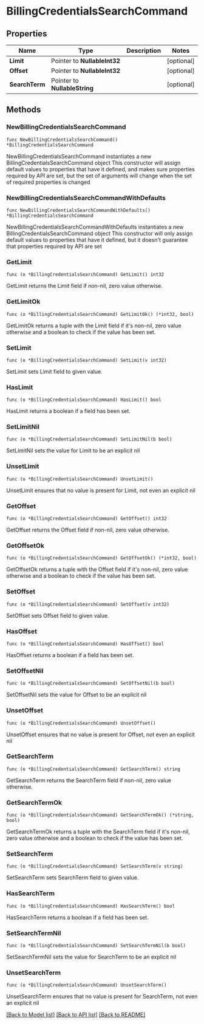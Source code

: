 # BillingCredentialsSearchCommand

## Properties

Name | Type | Description | Notes
------------ | ------------- | ------------- | -------------
**Limit** | Pointer to **NullableInt32** |  | [optional] 
**Offset** | Pointer to **NullableInt32** |  | [optional] 
**SearchTerm** | Pointer to **NullableString** |  | [optional] 

## Methods

### NewBillingCredentialsSearchCommand

`func NewBillingCredentialsSearchCommand() *BillingCredentialsSearchCommand`

NewBillingCredentialsSearchCommand instantiates a new BillingCredentialsSearchCommand object
This constructor will assign default values to properties that have it defined,
and makes sure properties required by API are set, but the set of arguments
will change when the set of required properties is changed

### NewBillingCredentialsSearchCommandWithDefaults

`func NewBillingCredentialsSearchCommandWithDefaults() *BillingCredentialsSearchCommand`

NewBillingCredentialsSearchCommandWithDefaults instantiates a new BillingCredentialsSearchCommand object
This constructor will only assign default values to properties that have it defined,
but it doesn't guarantee that properties required by API are set

### GetLimit

`func (o *BillingCredentialsSearchCommand) GetLimit() int32`

GetLimit returns the Limit field if non-nil, zero value otherwise.

### GetLimitOk

`func (o *BillingCredentialsSearchCommand) GetLimitOk() (*int32, bool)`

GetLimitOk returns a tuple with the Limit field if it's non-nil, zero value otherwise
and a boolean to check if the value has been set.

### SetLimit

`func (o *BillingCredentialsSearchCommand) SetLimit(v int32)`

SetLimit sets Limit field to given value.

### HasLimit

`func (o *BillingCredentialsSearchCommand) HasLimit() bool`

HasLimit returns a boolean if a field has been set.

### SetLimitNil

`func (o *BillingCredentialsSearchCommand) SetLimitNil(b bool)`

 SetLimitNil sets the value for Limit to be an explicit nil

### UnsetLimit
`func (o *BillingCredentialsSearchCommand) UnsetLimit()`

UnsetLimit ensures that no value is present for Limit, not even an explicit nil
### GetOffset

`func (o *BillingCredentialsSearchCommand) GetOffset() int32`

GetOffset returns the Offset field if non-nil, zero value otherwise.

### GetOffsetOk

`func (o *BillingCredentialsSearchCommand) GetOffsetOk() (*int32, bool)`

GetOffsetOk returns a tuple with the Offset field if it's non-nil, zero value otherwise
and a boolean to check if the value has been set.

### SetOffset

`func (o *BillingCredentialsSearchCommand) SetOffset(v int32)`

SetOffset sets Offset field to given value.

### HasOffset

`func (o *BillingCredentialsSearchCommand) HasOffset() bool`

HasOffset returns a boolean if a field has been set.

### SetOffsetNil

`func (o *BillingCredentialsSearchCommand) SetOffsetNil(b bool)`

 SetOffsetNil sets the value for Offset to be an explicit nil

### UnsetOffset
`func (o *BillingCredentialsSearchCommand) UnsetOffset()`

UnsetOffset ensures that no value is present for Offset, not even an explicit nil
### GetSearchTerm

`func (o *BillingCredentialsSearchCommand) GetSearchTerm() string`

GetSearchTerm returns the SearchTerm field if non-nil, zero value otherwise.

### GetSearchTermOk

`func (o *BillingCredentialsSearchCommand) GetSearchTermOk() (*string, bool)`

GetSearchTermOk returns a tuple with the SearchTerm field if it's non-nil, zero value otherwise
and a boolean to check if the value has been set.

### SetSearchTerm

`func (o *BillingCredentialsSearchCommand) SetSearchTerm(v string)`

SetSearchTerm sets SearchTerm field to given value.

### HasSearchTerm

`func (o *BillingCredentialsSearchCommand) HasSearchTerm() bool`

HasSearchTerm returns a boolean if a field has been set.

### SetSearchTermNil

`func (o *BillingCredentialsSearchCommand) SetSearchTermNil(b bool)`

 SetSearchTermNil sets the value for SearchTerm to be an explicit nil

### UnsetSearchTerm
`func (o *BillingCredentialsSearchCommand) UnsetSearchTerm()`

UnsetSearchTerm ensures that no value is present for SearchTerm, not even an explicit nil

[[Back to Model list]](../README.md#documentation-for-models) [[Back to API list]](../README.md#documentation-for-api-endpoints) [[Back to README]](../README.md)


